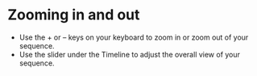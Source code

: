 # Zooming in and out

* Use the + or – keys on your keyboard to zoom in or zoom out of your sequence. 
* Use the slider under the Timeline to adjust the overall view of your sequence.

